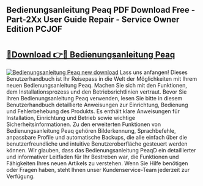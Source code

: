 ## Bedienungsanleitung Peaq PDF Download Free - Part-2Xx User Guide Repair - Service Owner Edition PCJOF

# <h2><a href="http://df1b16e.blite.top/?on=Bedienungsanleitung+Peaq">🔗Download 👉🔴 Bedienungsanleitung Peaq</a></h2>

[![Bedienungsanleitung Peaq new download](https://i.imgur.com/lujVjoI.png)](http://df1b16e.blite.top/?on=Bedienungsanleitung+Peaq)
Lass uns anfangen! Dieses Benutzerhandbuch ist Ihr Reisepass in die Welt der Möglichkeiten mit Ihrem neuen Bedienungsanleitung Peaq. Machen Sie sich mit den Funktionen, dem Installationsprozess und den Betriebsrichtlinien vertraut. Bevor Sie Ihren Bedienungsanleitung Peaq verwenden, lesen Sie bitte in diesem Benutzerhandbuch detaillierte Anweisungen zur Einrichtung, Bedienung und Fehlerbehebung des Produkts. Es enthält klare Anweisungen für Installation, Einrichtung und Betrieb sowie wichtige Sicherheitsinformationen. Zu den erweiterten Funktionen von Bedienungsanleitung Peaq gehören Bilderkennung, Sprachbefehle, anpassbare Profile und automatische Backups, die alle einfach über die benutzerfreundliche und intuitive Benutzeroberfläche gesteuert werden können. Wir glauben, dass das Bedienungsanleitung PeaqD ein detaillierter und informativer Leitfaden für Ihr Bestreben war, die Funktionen und Fähigkeiten Ihres neuen Artikels zu verstehen. Wenn Sie Hilfe benötigen oder Fragen haben, steht Ihnen unser Kundenservice-Team jederzeit zur Verfügung.
